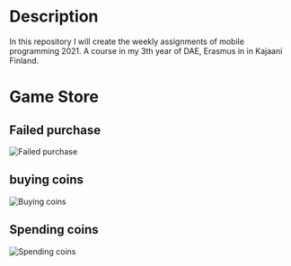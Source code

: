 # Description
In this repository I will create the weekly assignments of mobile programming 2021. A course in my 3th year of DAE, Erasmus in in Kajaani Finland. 

# Game Store

## Failed purchase
![Failed purchase](https://github.com/Robin-DePaepe/MobileProg2021/blob/main/Media/PurchaseFailed.gif)

## buying coins
![Buying coins](https://github.com/Robin-DePaepe/MobileProg2021/blob/main/Media/BuyCoins.gif)

## Spending coins
![Spending coins](https://github.com/Robin-DePaepe/MobileProg2021/blob/main/Media/SpendCoins.gif)
